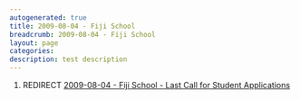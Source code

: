 ```yaml
---
autogenerated: true
title: 2009-08-04 - Fiji School
breadcrumb: 2009-08-04 - Fiji School
layout: page
categories: 
description: test description
---
```


1.  REDIRECT [2009-08-04 - Fiji School - Last Call for Student Applications](2009-08-04_-_Fiji_School_-_Last_Call_for_Student_Applications "wikilink")

